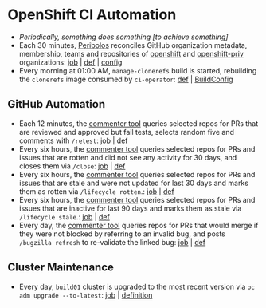 # OpenShift CI Automation
- _Periodically, something does something [to achieve something]_
- Each 30 minutes, [Peribolos](https://github.com/kubernetes/test-infra/tree/master/prow/cmd/peribolos)
  reconciles GitHub organization metadata, membership, teams and repositories of
  [openshift](https://github.com/openshift/) and [openshift-priv](https://github.com/openshift-priv)
  organizations:
  [job](https://prow.ci.openshift.org/?job=periodic-org-sync) |
  [def](https://github.com/openshift/release/blob/6f2025056ed9d620816a4dd31dbaa0865a645f45/ci-operator/jobs/infra-periodics.yaml#L726-L772) |
  [config](https://github.com/openshift/config)
- Every morning at 01:00 AM, `manage-clonerefs` build is started, rebuilding the `clonerefs` image
  consumed by `ci-operator`:
  [def](https://github.com/openshift/release/blob/a08dee5d3fcd7b8735cb834884ac19711f22257a/ci-operator/jobs/infra-periodics.yaml#L2-L23) |
  [BuildConfig](https://console.svc.ci.openshift.org/k8s/ns/ci/buildconfigs/manage-clonerefs)

## GitHub Automation
- Each 12 minutes, the [commenter tool](https://github.com/kubernetes/test-infra/tree/master/robots/commenter)
  queries selected repos for PRs that are reviewed and approved but fail tests,
  selects random five and comments with `/retest`:
  [job](https://prow.ci.openshift.org/?job=periodic-retester) |
  [def](https://github.com/openshift/release/blob/07e7635a82665b4ffa85ab536fe08c886d76abbd/ci-operator/jobs/infra-periodics.yaml#L160-L212)
- Every six hours, the [commenter tool](https://github.com/kubernetes/test-infra/tree/master/robots/commenter) queries
  selected repos for PRs and issues that are rotten and did not see any activity for 30 days, and closes them via `/close`:
  [job](https://prow.ci.openshift.org/?job=periodic-issue-close) |
  [def](https://github.com/openshift/release/blob/ededb5ef15e3386bd82ddb5dcc327972e1059104/ci-operator/jobs/infra-periodics.yaml#L180-L224)
- Every six hours, the [commenter tool](https://github.com/kubernetes/test-infra/tree/master/robots/commenter) queries
  selected repos for PRs and issues that are stale and were not updated for last 30 days and marks them as rotten via `/lifecycle rotten`.:
  [job](https://prow.ci.openshift.org/?job=periodic-issue-rotten) |
  [def](https://github.com/openshift/release/blob/5ee2cd373314273f0be04dec82fa842c2c36c178/ci-operator/jobs/infra-periodics.yaml#L225-L273)
- Every six hours, the [commenter tool](https://github.com/kubernetes/test-infra/tree/master/robots/commenter) queries
  selected repos for PRs and issues that are inactive for last 90 days and marks them as stale via `/lifecycle stale`.:
  [job](https://prow.ci.openshift.org/?job=periodic-issue-stale) |
  [def](https://github.com/openshift/release/blob/afaf4efc3c7db204bd567787d8fec0e81f64be1e/ci-operator/jobs/infra-periodics.yaml#L252-L299)
- Every day, the [commenter tool](https://github.com/kubernetes/test-infra/tree/master/robots/commenter)
  queries repos for PRs that would merge if they were not blocked by referring
  to an invalid bug, and posts `/bugzilla refresh` to re-validate the linked
  bug:
   [job](https://prow.ci.openshift.org/?job=periodic-daily-bugzilla-refresh) |
   [def](https://github.com/openshift/release/blob/b4a57433e9181d135c9e22c5eca87e60fbcc2cc8/ci-operator/jobs/infra-periodics.yaml#L62-L105)

## Cluster Maintenance

- Every day, `build01` cluster is upgraded to the most recent version via
  `oc adm upgrade --to-latest`:
   [job](https://prow.ci.openshift.org/?job=periodic-build01-upgrade) |
   [definition](https://github.com/openshift/release/blob/master/ci-operator/jobs/infra-periodics.yaml#L2-L23)
